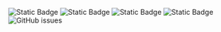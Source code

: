 ![Static Badge](https://img.shields.io/badge/blacklists-60-000000) ![Static Badge](https://img.shields.io/badge/blacklisted-3009330-cc0000) ![Static Badge](https://img.shields.io/badge/whitelisted-2242-00CC00) ![Static Badge](https://img.shields.io/badge/streaming_blacklist-28106-000000) ![GitHub issues](https://img.shields.io/github/issues/fabriziosalmi/blacklists)
